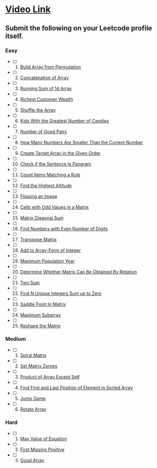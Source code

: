 # [Video Link](https://youtu.be/n60Dn0UsbEk)

## Submit the following on your Leetcode profile itself.

### Easy
- [ ] 1. [Build Array from Permutation](https://leetcode.com/problems/build-array-from-permutation/)

- [ ] 2. [Concatenation of Array](https://leetcode.com/problems/concatenation-of-array/)
- [ ] 3. [Running Sum of 1d Array](https://leetcode.com/problems/running-sum-of-1d-array/)
- [ ] 4. [Richest Customer Wealth](https://leetcode.com/problems/richest-customer-wealth/)
- [ ] 5. [Shuffle the Array](https://leetcode.com/problems/shuffle-the-array/)
- [ ] 6. [Kids With the Greatest Number of Candies](https://leetcode.com/problems/kids-with-the-greatest-number-of-candies/)
- [ ] 7. [Number of Good Pairs](https://leetcode.com/problems/number-of-good-pairs/)
- [ ] 8. [How Many Numbers Are Smaller Than the Current Number](https://leetcode.com/problems/how-many-numbers-are-smaller-than-the-current-number/)
- [ ] 9. [Create Target Array in the Given Order](https://leetcode.com/problems/create-target-array-in-the-given-order/)
- [ ] 10. [Check if the Sentence Is Pangram](https://leetcode.com/problems/check-if-the-sentence-is-pangram/)
- [ ] 11. [Count Items Matching a Rule](https://leetcode.com/problems/count-items-matching-a-rule/)
- [ ] 12. [Find the Highest Altitude](https://leetcode.com/problems/find-the-highest-altitude/)
- [ ] 13. [Flipping an Image](https://leetcode.com/problems/flipping-an-image/)
- [ ] 14. [Cells with Odd Values in a Matrix](https://leetcode.com/problems/cells-with-odd-values-in-a-matrix/)
- [ ] 15. [Matrix Diagonal Sum](https://leetcode.com/problems/matrix-diagonal-sum/)
- [ ] 16. [Find Numbers with Even Number of Digits](https://leetcode.com/problems/find-numbers-with-even-number-of-digits/)
- [ ] 17. [Transpose Matrix](https://leetcode.com/problems/transpose-matrix/)
- [ ] 18. [Add to Array-Form of Integer](https://leetcode.com/problems/add-to-array-form-of-integer/)
- [ ] 19. [Maximum Population Year](https://leetcode.com/problems/maximum-population-year/)
- [ ] 20. [Determine Whether Matrix Can Be Obtained By Rotation](https://leetcode.com/problems/determine-whether-matrix-can-be-obtained-by-rotation/)
- [ ] 21. [Two Sum](https://leetcode.com/problems/two-sum/)
- [ ] 22. [Find N Unique Integers Sum up to Zero](https://leetcode.com/problems/find-n-unique-integers-sum-up-to-zero/)
- [ ] 23. [Saddle Point In Matrix](https://leetcode.com/problems/lucky-numbers-in-a-matrix/)
- [ ] 24. [Maximum Subarray](https://leetcode.com/problems/maximum-subarray/)
- [ ] 25. [Reshape the Matrix](https://leetcode.com/problems/reshape-the-matrix/)

### Medium
- [ ] 1. [Spiral Matrix](https://leetcode.com/problems/spiral-matrix/)
- [ ] 2. [Set Matrix Zeroes](https://leetcode.com/problems/set-matrix-zeroes/)
- [ ] 3. [Product of Array Except Self](https://leetcode.com/problems/product-of-array-except-self/)
- [ ] 4. [Find First and Last Position of Element in Sorted Array](https://leetcode.com/problems/find-first-and-last-position-of-element-in-sorted-array/)
- [ ] 5. [Jump Game](https://leetcode.com/problems/jump-game/)
- [ ] 6. [Rotate Array](https://leetcode.com/problems/rotate-array/)

### Hard
- [ ] 1. [Max Value of Equation](https://leetcode.com/problems/max-value-of-equation/)
- [ ] 2. [First Missing Positive](https://leetcode.com/problems/first-missing-positive/)
- [ ] 3. [Good Array](https://leetcode.com/problems/check-if-it-is-a-good-array/)
